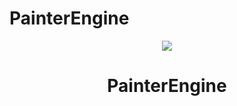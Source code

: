 # PainterEngine
<div align=center><img src ="https://raw.githubusercontent.com/matrixcascade/PainterEngine/master/logo/foxlogo.png"/></div>
<h1 align="center">PainterEngine</h1>
